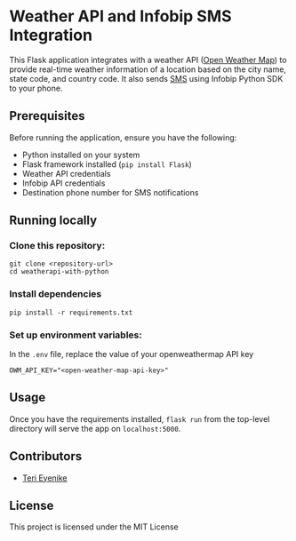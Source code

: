 # Weather API and Infobip SMS Integration

This Flask application integrates with a weather API ([Open Weather Map](https://openweathermap.org/)) to provide real-time weather information of a location based on the city name, state code, and country code. It also sends [SMS](https://www.infobip.com/docs/api/channels/sms) using Infobip Python SDK to your phone.

## Prerequisites

Before running the application, ensure you have the following:

- Python installed on your system
- Flask framework installed (`pip install Flask`)
- Weather API credentials
- Infobip API credentials
- Destination phone number for SMS notifications

## Running locally

### Clone this repository:

```
git clone <repository-url>
cd weatherapi-with-python
```

### Install dependencies

```
pip install -r requirements.txt
```

### Set up environment variables:

In the `.env` file, replace the value of your openweathermap API key

```
OWM_API_KEY="<open-weather-map-api-key>"
```

## Usage

Once you have the requirements installed, `flask run` from the top-level directory will serve the app on `localhost:5000`.

## Contributors

- [Teri Eyenike](https://x.com/terieyenike)

## License

This project is licensed under the MIT License
